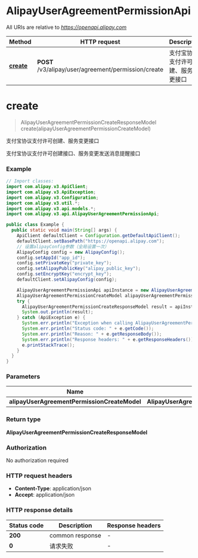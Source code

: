 # AlipayUserAgreementPermissionApi

All URIs are relative to *https://openapi.alipay.com*

| Method | HTTP request | Description |
|------------- | ------------- | -------------|
| [**create**](AlipayUserAgreementPermissionApi.md#create) | **POST** /v3/alipay/user/agreement/permission/create | 支付宝协议支付许可创建、服务变更接口 |


<a name="create"></a>
# **create**
> AlipayUserAgreementPermissionCreateResponseModel create(alipayUserAgreementPermissionCreateModel)

支付宝协议支付许可创建、服务变更接口

支付宝协议支付许可创建接口、服务变更发送消息提醒接口

### Example
```java
// Import classes:
import com.alipay.v3.ApiClient;
import com.alipay.v3.ApiException;
import com.alipay.v3.Configuration;
import com.alipay.v3.util.*;
import com.alipay.v3.api.models.*;
import com.alipay.v3.api.AlipayUserAgreementPermissionApi;

public class Example {
  public static void main(String[] args) {
    ApiClient defaultClient = Configuration.getDefaultApiClient();
    defaultClient.setBasePath("https://openapi.alipay.com");
    // 设置alipayConfig参数（全局设置一次）
    AlipayConfig config = new AlipayConfig();
    config.setAppId("app_id");
    config.setPrivateKey("private_key");
    config.setAlipayPublicKey("alipay_public_key");
    config.setEncryptKey("encrypt_key");
    defaultClient.setAlipayConfig(config);

    AlipayUserAgreementPermissionApi apiInstance = new AlipayUserAgreementPermissionApi(defaultClient);
    AlipayUserAgreementPermissionCreateModel alipayUserAgreementPermissionCreateModel = new AlipayUserAgreementPermissionCreateModel(); // AlipayUserAgreementPermissionCreateModel | 
    try {
      AlipayUserAgreementPermissionCreateResponseModel result = apiInstance.create(alipayUserAgreementPermissionCreateModel);
      System.out.println(result);
    } catch (ApiException e) {
      System.err.println("Exception when calling AlipayUserAgreementPermissionApi#create");
      System.err.println("Status code: " + e.getCode());
      System.err.println("Reason: " + e.getResponseBody());
      System.err.println("Response headers: " + e.getResponseHeaders());
      e.printStackTrace();
    }
  }
}
```

### Parameters

| Name | Type | Description  | Notes |
|------------- | ------------- | ------------- | -------------|
| **alipayUserAgreementPermissionCreateModel** | **AlipayUserAgreementPermissionCreateModel**|  | [optional] |

### Return type

**AlipayUserAgreementPermissionCreateResponseModel**

### Authorization

No authorization required

### HTTP request headers

 - **Content-Type**: application/json
 - **Accept**: application/json

### HTTP response details
| Status code | Description | Response headers |
|-------------|-------------|------------------|
| **200** | common response |  -  |
| **0** | 请求失败 |  -  |

